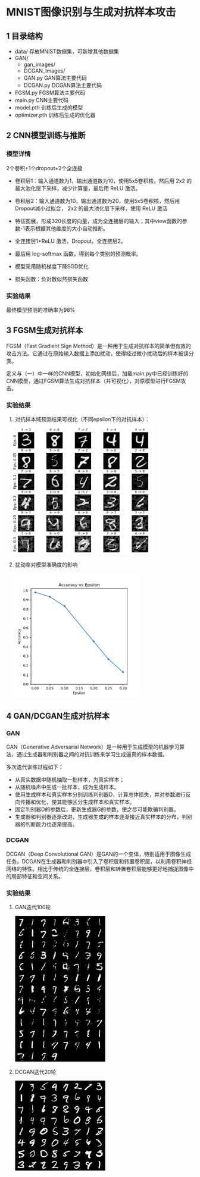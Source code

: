 # MNIST图像识别与生成对抗样本攻击

## 1 目录结构

- data/   存放MNIST数据集，可新增其他数据集
- GAN/
  - gan_images/
  - DCGAN_Images/
  - GAN.py  GAN算法主要代码
  - DCGAN.py  DCGAN算法主要代码
- FGSM.py  FGSM算法主要代码
- main.py  CNN主要代码
- model.pth  训练后生成的模型
- optimizer.pth  训练后生成的优化器

## 2 CNN模型训练与推断

### 模型详情

2个卷积+1个dropout+2个全连接

- 卷积层1：输入通道数为1，输出通道数为10，使用5x5卷积核，然后用 2x2 的最大池化层下采样，减少计算量，最后用 ReLU 激活。

- 卷积层2：输入通道数为10，输出通道数为20，使用5x5卷积核，然后用 Dropout减小过拟合， 2x2 的最大池化层下采样，使用 ReLU 激活

- 特征图展，形成320长度的向量，成为全连接层的输入；其中view函数的参数-1表示根据其他维度的大小自动推断。

- 全连接层1+ReLU 激活。Dropout。全连接层2。

- 最后用 log-softmax 函数，得到每个类别的预测概率。
- 模型采用随机梯度下降SGD优化
- 损失函数：负对数似然损失函数

### 实验结果

最终模型预测的准确率为98%

## 3 FGSM生成对抗样本

FGSM（Fast Gradient Sign Method）是一种用于生成对抗样本的简单但有效的攻击方法。它通过在原始输入数据上添加扰动，使得经过微小扰动后的样本被误分类。

定义与（一）中一样的CNN模型，初始化网络后，加载main.py中已经训练好的CNN模型，通过FGSM算法生成对抗样本（并可视化），对原模型进行FGSM攻击。

### 实验结果

1. 对抗样本域预测结果可视化（不同epsilon下的对抗样本）：

<img src="./images/不同扰动值下的对抗样本示例.png" alt="examples of different epsilon" style="zoom:50%;" />

2. 扰动率对模型准确度的影响

   <img src="./images/Accuracy--fgsm不同扰动攻击.png" alt="accuracy of different epsilon" style="zoom:67%;" />

## 4 GAN/DCGAN生成对抗样本

### GAN

GAN（Generative Adversarial Network）是一种用于生成模型的机器学习算法，通过生成器和判别器之间的对抗训练来学习生成逼真的样本数据。

多次迭代训练过程如下：

- 从真实数据中随机抽取一批样本，为真实样本；
- 从随机噪声中生成一批样本，成为生成样本。
- 使用生成样本和真实样本分别训练判别器D，计算总体损失，并对参数进行反向传播和优化，使其能够区分生成样本和真实样本。
- 固定判别器D的参数后，更新生成器G的参数，使之尽可能欺骗判别器。
- 生成器和判别器逐渐改进，生成器生成的样本逐渐接近真实样本的分布，判别器的判断能力也逐渐提高。

### DCGAN

DCGAN（Deep Convolutional GAN）是GAN的一个变体，特别适用于图像生成任务。DCGAN在生成器和判别器中引入了卷积层和转置卷积层，以利用卷积神经网络的特性。相比于传统的全连接层，卷积层和转置卷积层能够更好地捕捉图像中的局部特征和空间关系。

### 实验结果

1. GAN迭代100轮

   <img src="./GAN/gan_images/gan_images-99.png" alt="GAN-100epochs" style="zoom: 100%;" />

2. DCGAN迭代20轮

   <img src="./GAN/DCGAN_Images/fake_samples_epoch_019.png" alt="DCGAN-20epochs" style="zoom: 100%;" />